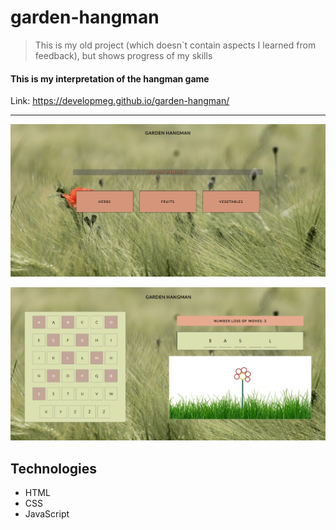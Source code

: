 # garden-hangman

> This is my old project (which doesn`t contain aspects I learned from feedback), but shows progress of my skills

#### This is my interpretation of the hangman game

Link: https://developmeg.github.io/garden-hangman/

---

![screen categories](./screens/screen1.png)

![screen game](./screens/screen2.png)

## Technologies

- HTML
- CSS
- JavaScript
